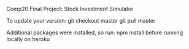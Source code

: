 Comp20 Final Project: Stock Investment Simulator

To update your version:
  git checkout master
  git pull master

Additional packages were installed, so run:
  npm install
before running locally on heroku
